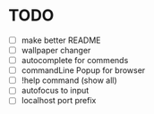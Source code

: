 # TODO

- [ ] make better README
- [ ] wallpaper changer
- [ ] autocomplete for commends
- [ ] commandLine Popup for browser
- [ ] !help command (show all)
- [ ] autofocus to input
- [ ] localhost port prefix
